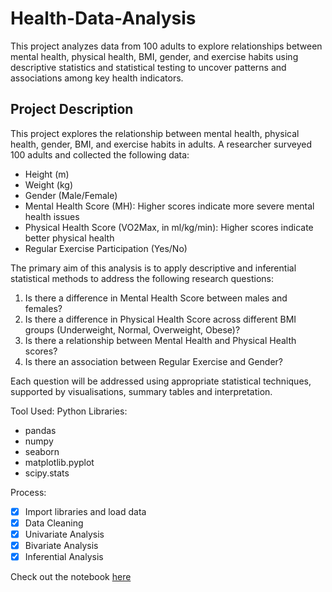 # Health-Data-Analysis
This project analyzes data from 100 adults to explore relationships between mental health, physical health, BMI, gender, and exercise habits using descriptive statistics and statistical testing to uncover patterns and associations among key health indicators.

## Project Description

This project explores the relationship between mental health, physical health, gender, BMI, and exercise habits in adults. A researcher surveyed 100 adults and collected the following data:
- Height (m)
- Weight (kg)
- Gender (Male/Female)
- Mental Health Score (MH): Higher scores indicate more severe mental health issues
- Physical Health Score (VO2Max, in ml/kg/min): Higher scores indicate better physical health
- Regular Exercise Participation (Yes/No)

The primary aim of this analysis is to apply descriptive and inferential statistical methods to address the following research questions:

1. Is there a difference in Mental Health Score between males and females?
2. Is there a difference in Physical Health Score across different BMI groups (Underweight, Normal, Overweight, Obese)?
3. Is there a relationship between Mental Health and Physical Health scores?
4. Is there an association between Regular Exercise and Gender?

Each question will be addressed using appropriate statistical techniques, supported by visualisations, summary tables  and interpretation.

Tool Used: Python
Libraries:
- pandas
- numpy
- seaborn
- matplotlib.pyplot
- scipy.stats

Process:
- [x] Import libraries and load data
- [x] Data Cleaning
- [x] Univariate Analysis
- [x] Bivariate Analysis
- [x] Inferential Analysis

Check out the notebook [here](https://github.com/TheOlaoluwaMercy/Health-Data-Analysis/blob/main/Health%20Data%20Analysis.ipynb)
